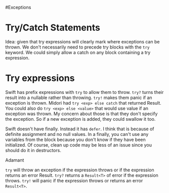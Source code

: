 #Exceptions

# Try/Catch Statements

Idea: given that try expressions will clearly mark where exceptions can be thrown.  We don't necessarily need to precede try blocks with the `try` keyword.  We could simply allow a catch on any block containing a try expression.

# Try expressions

Swift has prefix expressions with `try` to allow them to throw.  `try?` turns their result into a nullable rather than throwing.  `try!` makes them panic if an exception is thrown.  Midori had `try <exp> else catch` that returned Result<T>.  You could also do `try <exp> else <value>` that would use value if an exception was thrown.  My concern about those is that they don't specify the exception.  So if a new exception is added, they could swallow it too.

Swift doesn't have finally.  Instead it has `defer`.  I think that is because of definite assignment and no null values.  In a finally, you can't use any variables from the block because you don't know if they have been initialized. Of course, clean up code may be less of an issue since you should do it in destructors.

Adamant

`try` will throw an exception if the expression throws or if the expression returns an error Result<T>.  `try?` returns a `Result<T>` of error if the expression throws.  `try!` will panic if the expression throws or returns an error `Result<T>`.